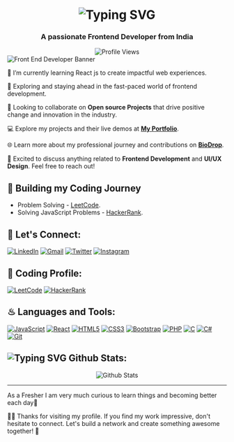 <h1 align='center'>
  <img src="https://readme-typing-svg.demolab.com?font=Fira+Code&weight=600&size=28&duration=4000&pause=1000&color=FFFFFF&center=true&vCenter=true&random=false&width=700&lines=%E2%9C%A8+Hello, I'm Vivek, Welcome to My GitHub!+%F0%9F%8E%86" alt="Typing SVG" />
</h1>

<h3 align='center'>
  A passionate Frontend Developer from India 
</h3>

<div align='center'>
  <img src="https://komarev.com/ghpvc/?username=yourusername&style=flat-square&color=blue" alt="Profile Views" />
</div>

<img src="https://imgs.search.brave.com/DeTsWnfYH7PzLlOLrXSwOEQx_8yKoGTFnzfrrQkDjFg/rs:fit:860:0:0/g:ce/aHR0cHM6Ly90My5m/dGNkbi5uZXQvanBn/LzAzLzE4LzYwLzYy/LzM2MF9GXzMxODYw/NjIxN19IazhqbzJN/Vm9JMzNTUU9rWXJm/T0Y5MjlKN0pnSVAw/UC5qcGc" alt="Front End Developer Banner" />

🔭 I’m currently learning React js to create impactful web experiences.

🌱 Exploring and staying ahead in the fast-paced world of frontend development.

💼 Looking to collaborate on **Open source Projects** that drive positive change and innovation in the industry.

💻 Explore my projects and their live demos at **[My Portfolio](AddYourPortfolioLinkHere)**.

🌐 Learn more about my professional journey and contributions on **[BioDrop](https://www.linkedin.com/in/vivek-khule-237682250/)**.

💬 Excited to discuss anything related to **Frontend Development** and **UI/UX Design**. Feel free to reach out!

## 💪 Building my Coding Journey

- Problem Solving  - [LeetCode](AddYourLeetCodeLinkHere).
- Solving JavaScript Problems - [HackerRank](AddYourHackerRankLinkHere).



## 🔰 Let's Connect:

[![LinkedIn](https://img.shields.io/badge/LinkedIn-0077B5?style=for-the-badge&logo=linkedin&logoColor=white)](https://www.linkedin.com/in/vivek-khule-237682250/)
[![Gmail](https://img.shields.io/badge/Gmail-D14836?style=for-the-badge&logo=gmail&logoColor=white)](mailto:vivekkhule204@gmail.com)
[![Twitter](https://img.shields.io/badge/Twitter-1DA1F2?style=for-the-badge&logo=twitter&logoColor=white)](https://twitter.com/VivekKhule)
[![Instagram](https://img.shields.io/badge/Instagram-5865F2?style=for-the-badge&logo=instagram&logoColor=white)](https://instagram.com/_vivekkhule)


## ‍🎃 Coding Profile:

[![LeetCode](https://img.shields.io/badge/-LeetCode-FFA116?style=for-the-badge&logo=LeetCode&logoColor=black)](AddYourLeetCodeLinkHere)
[![HackerRank](https://img.shields.io/badge/-HackerRank-2EC866?style=for-the-badge&logo=HackerRank&logoColor=white)](AddYourHackerRankLinkHere)

## ♨ Languages and Tools:

[![JavaScript](https://img.shields.io/badge/JavaScript-323330?style=for-the-badge&logo=javascript&logoColor=F7DF1E)](https://developer.mozilla.org/en-US/docs/Web/JavaScript)
[![React](https://img.shields.io/badge/React-20232A?style=for-the-badge&logo=react&logoColor=61DAFB)](https://reactjs.org/)
[![HTML5](https://img.shields.io/badge/HTML5-E34F26?style=for-the-badge&logo=html5&logoColor=white)](https://developer.mozilla.org/en-US/docs/Web/HTML)
[![CSS3](https://img.shields.io/badge/CSS3-1572B6?style=for-the-badge&logo=css3&logoColor=white)](https://www.w3.org/Style/CSS/Overview.en.html)
[![Bootstrap](https://img.shields.io/badge/Bootstrap-563D7C?style=for-the-badge&logo=bootstrap&logoColor=white)](https://getbootstrap.com/)
[![PHP](https://img.shields.io/badge/PHP-777BB4?style=for-the-badge&logo=php&logoColor=white)](https://www.php.net/)
[![C](https://img.shields.io/badge/C-00599C?style=for-the-badge&logo=c&logoColor=white)](https://en.wikipedia.org/wiki/C_(programming_language))
[![C#](https://img.shields.io/badge/C%23-239120?style=for-the-badge&logo=csharp&logoColor=white)](https://docs.microsoft.com/en-us/dotnet/csharp)
[![Git](https://img.shields.io/badge/Git-F05032?style=for-the-badge&logo=git&logoColor=white)](https://git-scm.com/)




## <img src="https://readme-typing-svg.demolab.com?font=Fira+Code&duration=1000&pause=50&center=true&vCenter=true&random=false&width=30&height=24&lines=%F0%9F%92%AB" alt="Typing SVG" /> Github Stats:

<div align="center"><img src="https://github-readme-stats-mu-dusky.vercel.app/api?username=yourusername&show_icons=true&theme=radical&count_private=true&include_all_commits=true" custom_title="My Stats" align="center" alt="Github Stats" /></div>


 ---

As a Fresher I am very much curious to learn things and becoming better each day🚀

👨‍💻 Thanks for visiting my profile. If you find my work impressive, don't hesitate to connect. Let's build a network and create something awesome together! 🌟
